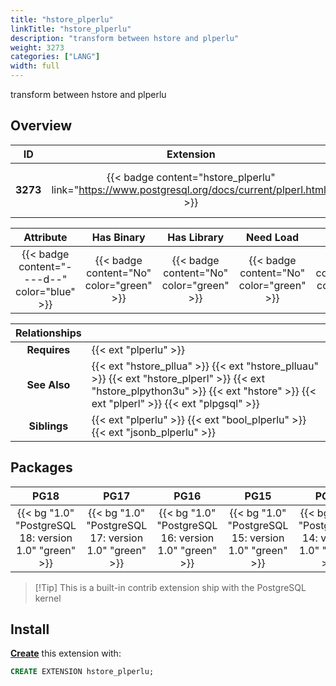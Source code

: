 ```yaml
---
title: "hstore_plperlu"
linkTitle: "hstore_plperlu"
description: "transform between hstore and plperlu"
weight: 3273
categories: ["LANG"]
width: full
---
```


transform between hstore and plperlu


## Overview

|    ID    | Extension |  Package   | Version |        Category        |           License            |       Language       |
|:--------:|:---------:|:----------:|:-------:|:----------------------:|:----------------------------:|:--------------------:|
| **3273** | {{< badge content="hstore_plperlu" link="https://www.postgresql.org/docs/current/plperl.html" >}} | {{< ext "hstore_plperlu" "plperlu" >}} | `1.0` | {{< category "LANG" >}} | {{< license "PostgreSQL" >}} | {{< language "C" >}} |


|  Attribute | Has Binary | Has Library | Need Load | Has DDL | Relocatable | Trusted |
|:----------:|:----------:|:-----------:|:---------:|:-------:|:-----------:|:-------:|
| {{< badge content="----d--" color="blue" >}} | {{< badge content="No" color="green" >}} | {{< badge content="No" color="green" >}} | {{< badge content="No" color="green" >}} | {{< badge content="Yes" color="green" >}} | {{< badge content="no" color="red" >}} | {{< badge content="no" color="red" >}} |


| **Relationships** |   |
|:-----------------:|:----|
|   **Requires**    | {{< ext "plperlu" >}} |
|   **See Also**    | {{< ext "hstore_pllua" >}} {{< ext "hstore_plluau" >}} {{< ext "hstore_plperl" >}} {{< ext "hstore_plpython3u" >}} {{< ext "hstore" >}} {{< ext "plperl" >}} {{< ext "plpgsql" >}} |
|    **Siblings**   | {{< ext "plperlu" >}} {{< ext "bool_plperlu" >}} {{< ext "jsonb_plperlu" >}} |


## Packages

| **PG18** | **PG17** | **PG16** | **PG15** | **PG14** |
|:--------:|:--------:|:--------:|:--------:|:--------:|
| {{< bg "1.0" "PostgreSQL 18: version 1.0" "green" >}} | {{< bg "1.0" "PostgreSQL 17: version 1.0" "green" >}} | {{< bg "1.0" "PostgreSQL 16: version 1.0" "green" >}} | {{< bg "1.0" "PostgreSQL 15: version 1.0" "green" >}} | {{< bg "1.0" "PostgreSQL 14: version 1.0" "green" >}} |

> [!Tip] This is a built-in contrib extension ship with the PostgreSQL kernel


## Install

[**Create**](https://ext.pgsty.com/usage/create) this extension with:

```sql
CREATE EXTENSION hstore_plperlu;
```
